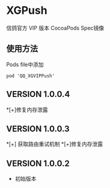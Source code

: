 # XGPush

信鸽官方 VIP 版本 CocoaPods Spec镜像

## 使用方法
Pods file中添加

```
pod 'QQ_XGVIPPush'
```

VERSION 1.0.0.4
-------------------------------------------
*[+]修复内存泄露


VERSION 1.0.0.3
-------------------------------------------
*[+] 获取路由重试机制
*[+]修复内存泄露

 VERSION 1.0.0.2
-------------------------------------------
* 初始版本
